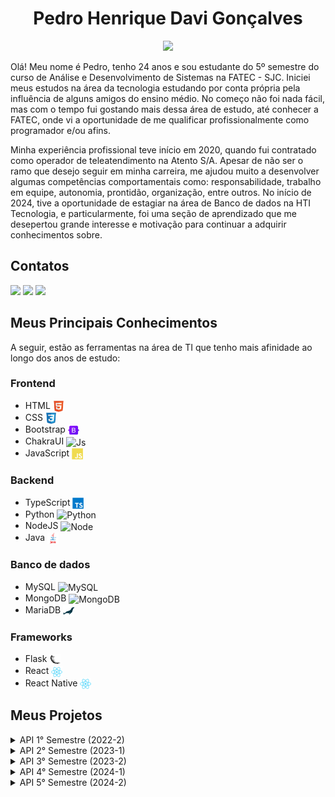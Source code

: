 <h1 align="center"> Pedro Henrique Davi Gonçalves </h1>


<p align="center">
  <img src="./Arquivos/Foto-portifolio.jpg" width="320"/>
</p>

Olá! Meu nome é Pedro, tenho 24 anos e sou estudante do 5º semestre do curso de Análise e Desenvolvimento de Sistemas na FATEC - SJC. Iniciei meus estudos na área da tecnologia estudando por conta própria pela influência de alguns amigos do ensino médio. No começo não foi nada fácil, mas com o tempo fui gostando mais dessa área de estudo, até conhecer a FATEC, onde vi a oportunidade de me qualificar profissionalmente como programador e/ou afins.

Minha experiência profissional teve início em 2020, quando fui contratado como operador de teleatendimento na Atento S/A. Apesar de não ser o ramo que desejo seguir em minha carreira, me ajudou muito a desenvolver algumas competências comportamentais como: responsabilidade, trabalho em equipe, autonomia, prontidão, organização, entre outros.
No início de 2024, tive a oportunidade de estagiar na área de Banco de dados na HTI Tecnologia, e particularmente, foi uma seção de aprendizado que me desepertou grande interesse e motivação para continuar a adquirir conhecimentos sobre.



## Contatos
<div>
<a href="https://www.linkedin.com/in/pedrohdavi"target="_blank"><img src="https://img.shields.io/badge/-LinkedIn-%230077B5?style=for-the-badge&logo=linkedin&logoColor=white" target="_blank"></a>
<a href="mailto:pedro.henrique04896@gmail.com"target="_blank"><img src="https://img.shields.io/badge/Gmail-D14836?style=for-the-badge&logo=gmail&logoColor=white" target="_blank"></a>
<a href="https://github.com/PedrohDavi"><img src = "https://img.shields.io/badge/github-%23121011.svg?style=for-the-badge&logo=github&logoColor=white"/></a>
</div>

## Meus Principais Conhecimentos

A seguir, estão as ferramentas na área de TI que tenho mais afinidade ao longo dos anos de estudo:

### Frontend
- HTML <img align="center" alt="HTML" height="18" width="18" src="https://raw.githubusercontent.com/devicons/devicon/master/icons/html5/html5-original.svg">
- CSS <img align="center" alt="CSS" height="18" width="18" src="https://raw.githubusercontent.com/devicons/devicon/master/icons/css3/css3-original.svg">
- Bootstrap <img align="center" alt="Js" height="18" width="18" src="https://github.com/devicons/devicon/blob/master/icons/bootstrap/bootstrap-original.svg">
- ChakraUI <img align="center" alt="Js" height="18" width="18" src="./Arquivos/Icons/icons8-chakra-ui.svg">
- JavaScript <img align="center" alt="Js" height="18" width="18" src="https://raw.githubusercontent.com/devicons/devicon/master/icons/javascript/javascript-plain.svg">

### Backend
- TypeScript <img align="center" alt="Ts" height="18" width="18" src="https://raw.githubusercontent.com/devicons/devicon/master/icons/typescript/typescript-plain.svg">
- Python <img align="center" alt="Python" height="18" width="18" src="https://cdn.jsdelivr.net/gh/devicons/devicon@latest/icons/python/python-original.svg" />
- NodeJS <img align="center" alt="Node" height="18" width="18" src="https://cdn.jsdelivr.net/gh/devicons/devicon@latest/icons/nodejs/nodejs-plain-wordmark.svg" />
- Java <img align="center" alt="Java" height="18" width="18" src="https://github.com/devicons/devicon/blob/master/icons/java/java-original-wordmark.svg">

### Banco de dados
- MySQL <img align="center" alt="MySQL" height="18" width="18" src="https://cdn.jsdelivr.net/gh/devicons/devicon@latest/icons/mysql/mysql-original.svg" />
- MongoDB <img align="center" alt="MongoDB" height="18" width="18" src="https://cdn.jsdelivr.net/gh/devicons/devicon@latest/icons/mongodb/mongodb-original.svg" />
- MariaDB <img align="center" alt="MariaDB" height="18" width="18" src="https://github.com/devicons/devicon/blob/master/icons/mariadb/mariadb-original.svg" />

### Frameworks
- Flask <img align="center" alt="Flask" height="18" width="18" src="https://github.com/devicons/devicon/blob/master/icons/flask/flask-original.svg" />
- React <img align="center" alt="Flask" height="18" width="18" src="https://github.com/devicons/devicon/blob/master/icons/react/react-original.svg" />
- React Native <img align="center" alt="Flask" height="18" width="18" src="https://github.com/devicons/devicon/blob/master/icons/react/react-original.svg" />

## Meus Projetos

<details> 
<summary>API 1° Semestre (2022-2)</summary>
<br>

O primeiro projeto realizado ao longo do curso foi um desafio proposto pela própria FATEC-SJC. A instituição exerceu o papel de empresa parceira e tivemos como nosso cliente final o professor Antônio Egydio São Tiago Graça, que foi muito importante para o aprendizado sobre como funciona a relação com um cliente.

O objetivo do projeto proposto visa a identificação de problemas em computadores dos laborátórios de informática da FATEC-SJC, e a partir disso, realizar abertura de chamados internos para que as correções sejam aplicadas de forma mais rápida e efetiva.

Suportfy foi o nome dado a aplicação feita pela minha equipe (Equipe Alpha), que trouxe uma aplicação web simples e intuitiva capaz de visualizar todos os laboratórios de informática e seus computadores, abrir chamados e encaminhá-los por e-mail para a área responsável e editar layouts, tornando a manipulação de máquinas mais prática.


<h3>Github do projeto</h3>

[GitHub](https://github.com/EquipeAlpha1/suportfyAPI)


### Tecnologias Utilizadas

As tecnologias utilizadas nesse projeto foram as seguintes:

* HTML e CSS - Principais recursos no desenvolvimento Frontend;
* BootStrap - Biblioteca que serviu para estilização e padronização das interfaces desenvolvidas;
* JavaScript - Recurso usado no Frontend que tornou as páginas do projeto mais interativas;
* Flask - Framework utilizado para facilitar a integração das tecnologias do software;
* Python - Linguagem de programação que atuou no Backend do software;
* SQLite - Banco de dados relacional de uso simples que foi capaz de salvar os dados dos laboratórios e das máquinas, assim como suas alterações.


<h3>Contribuições Pessoais</h3>
<br>
  
* Atuação no time de desenvolvimento, contribuindo com a construção e estilização de páginas. Em todos os códigos, busquei manter o HTML o mais semântico possível para facilitar a compreensão e manutenção do código;
* Responsável pela tela inicial, incluindo instruções sobre o funcionamento do software. O uso da tecnologia Bootstrap foi essencial, para componentes personalizados e reutilizáveis;
* Implementação do componente header com menu de navegação;
* Responsável por toda a documentação do projeto, incluindo o README.
 
Nota: Inicialmente, realizava commits diretamente pela conta do projeto, posteriormente entendi que não é uma boa prática.


### Hard Skills
As hard skills que mais desenvolvi com o projeto foram:

* HTML e CSS - uso com ajuda dos integrantes e professores;
* JavaScript - uso com ajuda de integrantes;
* BootStrap - uso com autonomia.


### Soft Skills
As soft skills quem me ajudaram no projeto foram:

* Organização - Muito importante pra mim, pois a ordem de realização das tarefas precisou ser distribuída de maneira assertiva para que nenhuma parte do desenvolvimento do grupo fosse comprometida, tanto na documentação como no código. Na terceira sprint, essa softskill se tornou essencial devido ao número de tarefas e seus determinados esforços que eram altos, mantendo a organização conseguimos finalizar a maior parte da API;

* Trabalho em equipe - Essencial para o sucesso do projeto, porque cada integrante trabalha de uma forma e tem determinado nível de conhecimento, as reuniões e conversas individuais com os demais desenvolvedores ajudaram de maneira significante na divisão de tarefas e esforços. Além disso, buscar o auxilio de integrantes com mais conhecimento e experiência foi determinante para conclusão de minhas tarefas, por exemplo, no início tive muita dificuldade em aplicar o bootstrap no desenvolvimento frontend, então com a ajuda do PO pude entender e aprender como a tecnologia é aplicada de forma responsiva no desenvolvimento web;

* Resilência - Soft skill extremamente necessária, principalmente após a primeira entrega, onde tivemos um feedback negativo do cliente. Serviu de motivação e para entendimento do que precisaria ser mudado, a resilência me ajudou a levar esse feedback como uma oportunidade de melhorar nos quesitos desenvolvimento e apresentação ao cliente. 

</details>

<details>
<summary>API 2° Semestre (2023-1)</summary>
<br>

No segundo semestre do curso, a "empresa parceira" foi novamente a própria FATEC-SJC com o professor Giuliano Araujo Bertoti sendo o cliente, e o desafio proposto foi uma ferramenta de gerenciamento escolar, visando otimizar a organização de um professor em relação a seus alunos, no que diz respeito a atividades, trabalhos e provas.

A solução apresentada pela Equipe Alpha, foi uma ferramenta desktop que exibe de forma objetiva informações sobre atividades e pendências de alunos que ainda não atenderam determinada demanda do professor. O software desenvolvido, não tem a necessidade de conexão com a internet, pois o cenário apresentado pelo cliente propôs que não fosse necessário devido a baixa qualidade da mesma no contexto. Com a solução apresentada, o usuário é capaz de cadastrar escolas, turmas, alunos e atividades, além disso também é possível visualizar os alunos que ainda não entregaram determinada atividade.

<h3>Github do projeto</h3>

[GitHub](https://github.com/EquipeAlpha1/Agis)

### Tecnologias Utilizadas

As tecnologias utilizadas nesse projeto foram as seguintes:

* Java - Linguagem de programação usada no front e backend;
* MySQL - Banco de dados relacional usado na aplicação;
* Astah - Ferramenta usada para fazer diagrama UML, modelagem do Backend;
* Jira - Gerenciamento de tarefas do grupo;
* Figma - Prototipação das interfaces de usuário;
* Intellij IDEA - IDE usada pra desenvolvimento.


<h3>Contribuições Pessoais</h3>
* Atuei na modelagem inicial do diagrama UML, que se mostrou muito importante no desenvolvimento do projeto, pois todas as interações relacionadas ao backend, seguiram a estrutura apresentada no diagrama;
* Participei da modelagem do Banco de dados, visando armazenar apenas o necessário no contexto da aplicação. A escolha do Banco de dados MySQL, se deu por conta da compatibilidade e facilidade da implementação no software;
* Criei as páginas de cadastro de escola, turma e aluno, para isso foi utilizado Java Swing que visou priorizar mais a funcionalidade das interfaces do que a estilização, pois as telas do usuário são simples, porém intuitivas para uso;
* Nessa API também pude participar na escolha das tecnologias utilizadas e na avaliação de como essas seriam benéficas ao grupo. Optar por Java Swing, se mostrou eficiente, pois trouxe mais facilidade no uso com a IDE escolhida e na visulização das interfaces do frontend, consequentemente melhorou a produtividade na criação das telas de usuário.


### Hard Skills
As hard skills que mais desenvolvi com o projeto foram:

* Java - Faço com ajuda;
* Modelagem UML - Faço com ajuda;
* Modelagem BD - Faço com autonomia;
* Versionamento de código (Git) - Faço com autonomia.

### Soft Skills
As soft skills quem me ajudaram no projeto foram:

* Autonomia - Devido a algumas ausências importantes com relação a API anterior, foi necessário realizar muitas das tarefas de forma autônoma, com isso muitas video aulas e conversas com o professor da matéria relacionada, foram necessárias e ajudaram de forma significativa;
* Proatividade - Com um grupo menor do que o anterior, precisei mostrar atitude de se colocar a disposição para que a produtividade do trabalho não fosse afetada, visto que a carga de tarefas seria maior;
* Assertividade - A assertividade foi essencial no momento de tomar decisões rápidas e claras durante a execução do projeto, principalmente no início quando foi necessário definir as tecnlogias a serem utilizadas. Saber comunicar de forma objetiva e precisa tanto problemas quanto soluções ajudou a manter o foco da equipe, garantindo que o andamento das tarefas fosse eficiente e que as expectativas do cliente fossem atendidas.
</details>

<details> 
<summary>API 3° Semestre (2023-2)</summary>
<br>

A terceira API foi realizada com a equipe BuzzTech e teve como cliente a empresa Ionic Health, que atua no ramo da saúde, especificamente com exames de imagem. A organização propôs o desafio de desenvolver uma solução para gerenciamento de processos e auditorias, visando manter o controle e a organização dos mesmos e permitir o acompanhamento de cada etapa de determinado processo, garantindo assim o cumprimento dos prazos de clientes externos. A ideia de tal software, surgiu da necessidade de obter mais organização dos processos, pois por serem extremamente burocráticos, demandam um controle sobre cada etapa de detreminada requisição do cliente, tudo isso precisa estar devidamente documentado para possíveis correções ou mudanças sobre os processos.

Com isso, desenvolvemos uma aplicação web capaz de criar, monitorar e registrar cada etapa dos processos regulatórios necessários para a Ionic Health. O ponto focal do projeto foi facilitar ao máximo a experiência do usuário, com interfaces intuitivas e de fácil acesso, visto que os processos a serem registrados já são de alta complexidade, segundo o cliente.


<h3>Github do projeto</h3>

[Github](https://github.com/BuzzTech-API/API_ADS_3SEMESTRE_2023.2)


### Tecnologias Utilizadas

As tecnologias utilizadas nesse projeto foram as seguintes:

* React - Framework usado para desenvolvimento Frontend;
* Chakra UI - Principal biblioteca usada para estilização do Frontend;
* TypeScript - Linguagem de programação para desenvolvimento Frontend;
* FastAPI - Ferramenta usada para testar as rotas Backend;
* Python - Linguagem de programação para desenvolvimento Backend;
* PostgreSQL - Banco de dados reacional usado na aplicação.


<h3>Contribuições Pessoais</h3>

* Essa API foi a que menos contribui com o time de desenvolvimento, mas pude compreender muito sobre outras formas de estilização e estruturação do frontend, isso porque além de usar o framework React, toda a construção dos componentes foi baseada na biblioteca Chakra UI.
* Minha principal contribuição foi codificando alguns modais, necessários para interação do usuário com outras partes da aplicação.


### Hard Skills
As hard skills que mais desenvolvi com o projeto foram:

* HTML e CSS - Faço com autonomia;
* React - Faço com ajuda;
* Chakra UI - Faço com autonomia.


### Soft Skills
As soft skills quem me ajudaram no projeto foram:

* Trabalho em equipe - Essa softskill foi desenvolvida por dois principais motivos, primeiro devido a relação de dependência entre tarefas e segundo por aceitar a ajuda de outros integrantes que possuem mais experiência no desenvolvimento web. Precisei terminar minhas tarefas com tempo hábil para que meus componentes pudessem fazer requisições para outras partes do projeto;

* Comunicação - Uma característica comportamental básica, porém essencial. Através da comunicação com o grupo (especialmente com o PO), me ajudou a entender de fato como determinada tarefa devia ser realizada e quais as características necessárias para validação do cliente, diversas vezes precisei entrar em ligação com o PO para seber se o caminho seguido estava correto, isso ajudou nas entregas feitas em conformidade com o prototipado anteriormente.

</details>

<details>
<summary>API 4° Semestre (2024-1)</summary>
<br>

O projeto foi desenvolvido em parceria com a SIATT, uma empresa de grande renome no setor aeroespacial, reconhecida por sua atuação na fabricação de mísseis para a Marinha Brasileira. A SIATT buscava uma solução eficiente para o gerenciamento de reuniões entre seus colaboradores, atendendo às demandas de comunicação e organização, especialmente em um cenário corporativo de alta complexidade.

O problema proposto pela SIATT envolvia a dificuldade em centralizar e automatizar a gestão de reuniões que são realizadas diariamente pela empresa, tanto presenciais quanto virtuais. A empresa enfrentava desafios na organização de salas físicas, na criação e gestão de reuniões online, e na identificação de participantes de forma eficiente. Havia também a necessidade de integração com a API do Zoom, para automatizar o agendamento de reuniões, gerenciamento de usuários e controle de horários e locais, facilitando a participação dos colaboradores de diferentes locais e contextos.

Como solução, foi entregue um software robusto que integra diretamente com a API do Zoom, permitindo a criação e gestão de salas de reuniões, identificação dos usuários e o agendamento dinâmico de reuniões, seja para encontros presenciais ou virtuais. O sistema permitia uma visão clara de horários, participantes e locais, além de oferecer notificações automáticas para os envolvidos. Isso garantiu maior agilidade e organização nos processos de reuniões da SIATT, reduzindo problemas logísticos e aumentando a eficiência operacional.

<h3>Github do projeto</h3>

[GitHub](https://github.com/BuzzTech-API/API_ADS_4SEMESTRE_2024.1)

### Tecnologias Utilizadas

As tecnologias utilizadas nesse projeto foram as seguintes:

* React - Principal tecnologia usada no frontend para criação de componentes, páginas, entre outras funcionalidades;
* Docker - Utilizado para manter a aplicação independente, gerenciando cada parte do software em containers separados;
* Figma - Usado para prototipação do frontend do software;
* MySQL - Banco de dados relacional usado para salvar informações de salas, usuários e reuniões;
* Chakra-UI - Biblioteca usada no frontend para facilitar a utilização de componentes personalizados;
* NestJS - Tecnologia usada para trabalhar com microservices na aplicação;
* NextJS - Framework backend que foi útil para criação de rotas e gerenciar API do Zoom.


<h3>Contribuições Pessoais</h3>

Neste projeto, minha principal contribuição foi o desenvolvimento de todos os componentes de botões e a criação de formulários para o agendamento e gestão de salas físicas, virtuais e híbridas. Utilizando React como tecnologia principal, criei botões reutilizáveis e altamente customizáveis, com diferentes variações de estilo e comportamento, de acordo com as necessidades do sistema. Os botões foram projetados de forma modular, permitindo que fossem facilmente incorporados em diversos fluxos da aplicação, como em formulários, painéis de controle e telas de confirmação.

Além dos botões, também atuei na construção de formulários que permitiam a criação e gerenciamento de diferentes tipos de reuniões. Cada formulário foi desenvolvido com o objetivo de proporcionar uma experiência de uso clara e intuitiva, integrando campos específicos de reuniões físicas, virtuais (integradas com a API do Zoom) e híbridas.

A validação dos dados e a conexão dos campos do formulário ao backend, utilizando MySQL e Next.js, foi uma das partes mais críticas, garantindo que as informações inseridas fossem corretamente armazenadas e recuperadas para futuras interações.

A escolha por componentes modulares e formulários conectados ao backend foi justificada pela necessidade de escalabilidade e manutenção. Utilizando React, consegui criar uma base sólida de componentes que poderiam ser reutilizados em outras partes do sistema, reduzindo o esforço de desenvolvimento e aumentando a consistência da interface. A integração direta com o backend também foi fundamental para garantir a integridade dos dados e a comunicação eficiente entre frontend e backend.

### Hard Skills

As hard skills que mais desenvolvi com o projeto foram:

* React - uso com autonomia.
* Docker - uso com ajuda de integrantes;
* Chakra-UI - uso com autonomia.

### Soft Skills

As soft skills quem me ajudaram no projeto foram:

* Organização - Fundamental ao longo do projeto, já que precisei equilibrar as atividades acadêmicas com o desenvolvimento do software. Desenvolvi um cronograma pessoal para gerenciar meu tempo entre as sprints e as demandas do curso. Isso foi crucial para garantir que as entregas fossem realizadas dentro dos prazos, sem comprometer a qualidade do projeto. Além disso, a organização me ajudou a priorizar tarefas críticas, como a integração do front com o backend, garantindo um fluxo contínuo de trabalho.

* Trabalho em equipe - No projeto, colaborar com desenvolvedores de diferentes níveis de experiência e habilidades exigiu uma abordagem adaptativa. Participei ativamente de reuniões para alinhar expectativas, definir papéis e apoiar colegas em suas tarefas, quando necessário. A divisão eficiente das responsabilidades e as discussões regulares ajudaram a manter a sincronia entre o frontend e o backend, além de evitar retrabalho. Ao compartilhar conhecimentos e aprender com o time, consegui melhorar tanto minha produtividade quanto a dos outros membros da equipe.

</details>

<details>
<summary>API 5° Semestre (2024-2)</summary>
<br>

A quinta API foi um desafio proposto pela Kersys, empresa que atua na área de gestão florestal, oferecendo sistemas específicos para o produtor rural que visa maximizar a análise de dados para determinado local. 

Muitas vezes, o produtor rural não tem dados precisos relacionados às alterações climáticas de um local que pretende fazer o plantio ou que já possui uma colônia. Isso dificulta a produção a longo prazo, pois mesmo que tenha dados do presente, não é possível saber como o clima do local irá variar com o tempo. Outro fator relevante com relação a análise climática, é o fato de que em muitos locais não possuem conexão estável com a internet, fazendo com que o produtor tenha dados imprecisos ou desatualizados dependendo do equipamento utilizado.

Pensando nisso, a Kersys nos propôs um software que seja capaz de acompanhar o histórico das variações das informações climáticas de um determinado local. O usuário também deve poder cadastrar suas áreas e acompanhar as mudanças que ocorrem sobre dois aspectos: pluviosidade e temperatura. Como solução, implementamos uma aplicação mobile que através de uma API externa, é capaz de acompanhar o histórico de variação de pluviosidade e temperatura de acordo com a entrada do usuário. O produtor, também é capaz de cadastrar áreas que possui lavoura com base na latitude e longitude do local que é obtida através de um mapa de fácil navegação. O aplicativo também funciona sem conexão com a internet, dando mais flexibilidade ao usuário na escolha da área analisada.


<h3>Github do projeto</h3>

[GitHub](https://github.com/BuzzTech-API/API_ADS_5SEMESTE_2024.2)

### Tecnologias Utilizadas

As tecnologias utilizadas nesse projeto foram as seguintes:

* React Native- Tecnologia utilizada para desenvolvimento frontend mobile;
* Figma - Usado para prototipação do frontend do software;
* Python - Linguagem de programação para desenvolvimento Backend;
* TypeScript - Linguagem de programação para desenvolvimento Frontend;
* FastAPI - Ferramenta usada para testar as rotas Backend;
* Firebase - Banco de dados usado para salvar informações de áreas do usuário e plantações.


<h3>Contribuições Pessoais</h3>

O projeto como um todo, demandou grande contribuição no desenvolvimento frontend, pois os principais componentes se relacionavam aos dados buscados da API externa que utilizamos. Nesse aspecto pude contribuir significativamente na visualização dos dados de temperatura e pluviosidade de uma determinada área ao longo do tempo. Na primeira entrega, os dados eram mostrados de uma forma simples e o usuário precisa usar o scroll para visualizar todos os dados requisitados, posteriormente isso mudo para dois gráficos (temperatura e pluviosidade), facilitando assim a análise de variação para o usuário. 

Para montar os gráficos, foi essecial entender funções que outros integrantes haviam feito no projeto, pois foi usada uma função que pega os dados da API formatados para que pudessem ser inseridos no gráfico e também foi preciso entender como os componentes precisavam estar para que fossem inseridos em uma tela do usuário.


### Hard Skills

As hard skills que mais desenvolvi com o projeto foram:

* React Native - uso com ajuda de integrantes.
* TypeScript - uso com ajuda de integrantes;
* FastAPI - uso com autonomia.

### Soft Skills

As soft skills quem me ajudaram no projeto foram:

* Trabalho em equipe - Se mostrou muito importante porque na primeira entrega, o gráfico que havia feito ainda não integrava com os dados do backend, então com a ajuda do PO pude fazer a visualização simples para que pudesse ser apresentada ao cliente e depois a visualização no gráfico com os dados reais.
* Adaptabilidade - Mesmo já tendo trabalho com o desenvolvimento frontend com React, algumas coisas são diferentes no React Native, então foi necessário se adaptar de forma gradativa para que os mesmo conceitos pudessem ser usados para uma aplicação mobile, principalmente no que diz respeito a tags e responsividade das telas e componentes.

</details>

